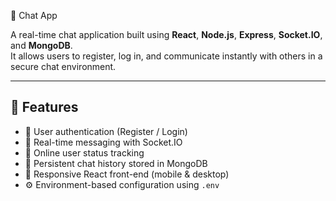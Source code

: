  💬 Chat App

A real-time chat application built using **React**, **Node.js**, **Express**, **Socket.IO**, and **MongoDB**.  
It allows users to register, log in, and communicate instantly with others in a secure chat environment.

---

## 🚀 Features

- 🔐 User authentication (Register / Login)
- 💭 Real-time messaging with Socket.IO
- 👥 Online user status tracking
- 💬 Persistent chat history stored in MongoDB
- 🎨 Responsive React front-end (mobile & desktop)
- ⚙️ Environment-based configuration using `.env`
